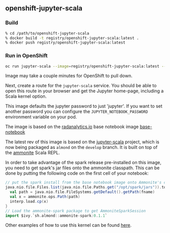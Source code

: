 ## openshift-jupyter-scala

### Build

```bash
% cd /path/to/openshift-jupyter-scala
% docker build -t registry/openshift-jupyter-scala:latest .
% docker push registry/openshift-jupyter-scala:latest
```

### Run in OpenShift

```bash
oc run jupyter-scala --image=registry/openshift-jupyter-scala:latest --expose --port=8888
```
Image may take a couple minutes for OpenShift to pull down.

Next, create a route for the `jupyter-scala` service.
You should be able to open this route in your browser and get the
Jupyter home-page, including a Scala kernel option.

This image defaults the jupyter password to just 'jupyter'. If you want to set another password you can configure the `JUPYTER_NOTEBOOK_PASSWORD` environment variable on your pod.

The image is based on the [radanalytics.io](https://radanalytics.io/) base notebook image [base-notebook](https://github.com/radanalyticsio/base-notebook)

The latest rev of this image is based on the [jupyter-scala](https://github.com/jupyter-scala/jupyter-scala) project, which is now being packaged as `almond` on the `develop` branch.
It is built on top of the [ammonite](https://github.com/lihaoyi/Ammonite) Scala REPL.

In order to take advantage of the spark release pre-installed on this image,
you need to get spark's jar files onto the ammonite classpath.
This can be done by putting the following code on the first cell of your notebook:
```scala
// put the spark install from the base notebook image onto Ammonite's classpath
java.nio.file.Files.list(java.nio.file.Paths.get("/opt/spark/jars")).toArray.map(_.toString).foreach { fname =>
  val path = java.nio.file.FileSystems.getDefault().getPath(fname)
  val x = ammonite.ops.Path(path)
  interp.load.cp(x)
}
// Load the ammonite-spark package to get AmmoniteSparkSession
import $ivy.`sh.almond::ammonite-spark:0.1.1`
```

Other examples of how to use this kernel can be found
[here](https://github.com/jupyter-scala/jupyter-scala).
